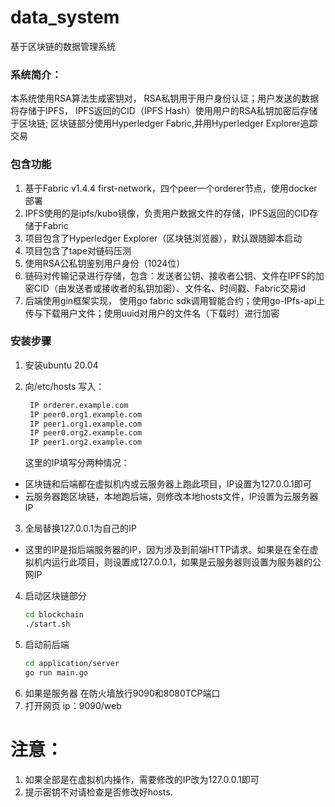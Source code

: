 # data_system
基于区块链的数据管理系统
### 系统简介：
本系统使用RSA算法生成密钥对， RSA私钥用于用户身份认证；用户发送的数据将存储于IPFS， IPFS返回的CID（IPFS Hash）使用用户的RSA私钥加密后存储于区块链; 区块链部分使用Hyperledger Fabric,并用Hyperledger Explorer追踪交易

### 包含功能
1. 基于Fabric v1.4.4 first-network，四个peer一个orderer节点，使用docker部署
2. IPFS使用的是ipfs/kubo镜像，负责用户数据文件的存储，IPFS返回的CID存储于Fabric
3. 项目包含了Hyperledger Explorer（区块链浏览器），默认跟随脚本启动
4. 项目包含了tape对链码压测
5. 使用RSA公私钥鉴别用户身份（1024位）
6. 链码对传输记录进行存储，包含：发送者公钥、接收者公钥、文件在IPFS的加密CID（由发送者或接收者的私钥加密）、文件名、时间戳、Fabric交易id
7. 后端使用gin框架实现，
   使用go fabric sdk调用智能合约；使用go-IPfs-api上传与下载用户文件；使用uuid对用户的文件名（下载时）进行加密

### 安装步骤
1. 安装ubuntu 20.04
   
2. 向/etc/hosts 写入：  
   ````bash
    IP orderer.example.com
    IP peer0.org1.example.com
    IP peer1.org1.example.com
    IP peer0.org2.example.com
    IP peer1.org2.example.com
   ````
   这里的IP填写分两种情况：
- 区块链和后端都在虚拟机内或云服务器上跑此项目，IP设置为127.0.0.1即可
- 云服务器跑区块链，本地跑后端，则修改本地hosts文件，IP设置为云服务器IP

3. 全局替换127.0.0.1为自己的IP
- 这里的IP是指后端服务器的IP，因为涉及到前端HTTP请求。如果是在全在虚拟机内运行此项目，则设置成127.0.0.1，如果是云服务器则设置为服务器的公网IP

4. 启动区块链部分
   ````bash
   cd blockchain
   ./start.sh
   ````
5. 启动前后端
   ````bash
   cd application/server
   go run main.go
   ````
6. 如果是服务器
   在防火墙放行9090和8080TCP端口
7. 打开网页
   ip：9090/web

# 注意：
1. 如果全部是在虚拟机内操作，需要修改的IP改为127.0.0.1即可
2. 提示密钥不对请检查是否修改好hosts.
